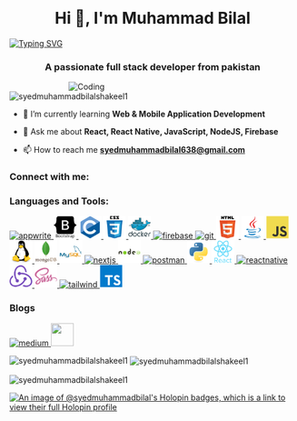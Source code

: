 <img align="" alt="" src="https://3.bp.blogspot.com/-dB6ndKqIAuI/XdWeOASO5AI/AAAAAAAANZA/MSbT9mh6bukxkI-tqnu_GARIZZV5WNVhQCLcBGAsYHQ/s1600/image1.gif">
<h1 align="center">Hi 👋, I'm Muhammad Bilal</h1>

<a href="https://git.io/typing-svg"><img src="https://readme-typing-svg.herokuapp.com?font=Fira+Code&size=17&pause=1000&color=010203&multiline=true&width=435&lines=full+stack+developer+(Frontend+%2C;+backend+%2Candroid)+from+pakistan" alt="Typing SVG" /></a>
<!-- jjxjkxcjkjkxc -->


<h3 align="center">A passionate full stack developer from pakistan</h3>
<img align="right" alt="Coding" width="400" src="https://camo.githubusercontent.com/4161cab9dadf4e18637a26ac70e6aeb1775a3df2bd9438e9d21ae31c95be3bca/68747470733a2f2f63646e2e6472696262626c652e636f6d2f75736572732f313032353833382f73637265656e73686f74732f363232303838352f646576677579332e676966">

<p align="left"> <img src="https://komarev.com/ghpvc/?username=syedmuhammadbilalshakeel1&label=Profile%20views&color=0e75b6&style=flat" alt="syedmuhammadbilalshakeel1" /> </p>

- 🌱 I’m currently learning **Web & Mobile Application Development**

- 💬 Ask me about **React, React Native, JavaScript, NodeJS, Firebase**

- 📫 How to reach me **syedmuhammadbilal638@gmail.com**

<h3 align="left">Connect with me:</h3>
<p align="left">
<!-- <a href="https://www.linkedin.com/in/muhammad-bilal-310830214" target="blank"><img align="center" src="https://raw.githubusercontent.com/rahuldkjain/github-profile-readme-generator/master/src/images/icons/Social/linked-in-alt.svg" alt="https://www.linkedin.com/in/muhammad-bilal-310830214" height="30" width="40" /></a> -->
</p>

<h3 align="left">Languages and Tools:</h3>


<p align="left"> <a href="https://appwrite.io" target="_blank" rel="noreferrer"> <img src="https://www.vectorlogo.zone/logos/appwriteio/appwriteio-icon.svg" alt="appwrite" width="40" height="40"/> </a> <a href="https://getbootstrap.com" target="_blank" rel="noreferrer"> <img src="https://raw.githubusercontent.com/devicons/devicon/master/icons/bootstrap/bootstrap-plain-wordmark.svg" alt="bootstrap" width="40" height="40"/> </a> <a href="https://www.cprogramming.com/" target="_blank" rel="noreferrer"> <img src="https://raw.githubusercontent.com/devicons/devicon/master/icons/c/c-original.svg" alt="c" width="40" height="40"/> </a> <a href="https://www.w3schools.com/css/" target="_blank" rel="noreferrer"> <img src="https://raw.githubusercontent.com/devicons/devicon/master/icons/css3/css3-original-wordmark.svg" alt="css3" width="40" height="40"/> </a> <a href="https://www.docker.com/" target="_blank" rel="noreferrer"> <img src="https://raw.githubusercontent.com/devicons/devicon/master/icons/docker/docker-original-wordmark.svg" alt="docker" width="40" height="40"/> </a> <a href="https://firebase.google.com/" target="_blank" rel="noreferrer"> <img src="https://www.vectorlogo.zone/logos/firebase/firebase-icon.svg" alt="firebase" width="40" height="40"/> </a> <a href="https://git-scm.com/" target="_blank" rel="noreferrer"> <img src="https://www.vectorlogo.zone/logos/git-scm/git-scm-icon.svg" alt="git" width="40" height="40"/> </a> <a href="https://www.w3.org/html/" target="_blank" rel="noreferrer"> <img src="https://raw.githubusercontent.com/devicons/devicon/master/icons/html5/html5-original-wordmark.svg" alt="html5" width="40" height="40"/> </a> <a href="https://www.java.com" target="_blank" rel="noreferrer"> <img src="https://raw.githubusercontent.com/devicons/devicon/master/icons/java/java-original.svg" alt="java" width="40" height="40"/> </a> <a href="https://developer.mozilla.org/en-US/docs/Web/JavaScript" target="_blank" rel="noreferrer"> <img src="https://raw.githubusercontent.com/devicons/devicon/master/icons/javascript/javascript-original.svg" alt="javascript" width="40" height="40"/> </a> <a href="https://www.linux.org/" target="_blank" rel="noreferrer"> <img src="https://raw.githubusercontent.com/devicons/devicon/master/icons/linux/linux-original.svg" alt="linux" width="40" height="40"/> </a> <a href="https://www.mongodb.com/" target="_blank" rel="noreferrer"> <img src="https://raw.githubusercontent.com/devicons/devicon/master/icons/mongodb/mongodb-original-wordmark.svg" alt="mongodb" width="40" height="40"/> </a> <a href="https://www.mysql.com/" target="_blank" rel="noreferrer"> <img src="https://raw.githubusercontent.com/devicons/devicon/master/icons/mysql/mysql-original-wordmark.svg" alt="mysql" width="40" height="40"/> </a> <a href="https://nextjs.org/" target="_blank" rel="noreferrer"> <img src="https://cdn.worldvectorlogo.com/logos/nextjs-2.svg" alt="nextjs" width="40" height="40"/> </a> <a href="https://nodejs.org" target="_blank" rel="noreferrer"> <img src="https://raw.githubusercontent.com/devicons/devicon/master/icons/nodejs/nodejs-original-wordmark.svg" alt="nodejs" width="40" height="40"/> </a> <a href="https://postman.com" target="_blank" rel="noreferrer"> <img src="https://www.vectorlogo.zone/logos/getpostman/getpostman-icon.svg" alt="postman" width="40" height="40"/> </a> <a href="https://www.python.org" target="_blank" rel="noreferrer"> <img src="https://raw.githubusercontent.com/devicons/devicon/master/icons/python/python-original.svg" alt="python" width="40" height="40"/> </a> <a href="https://reactjs.org/" target="_blank" rel="noreferrer"> <img src="https://raw.githubusercontent.com/devicons/devicon/master/icons/react/react-original-wordmark.svg" alt="react" width="40" height="40"/> </a> <a href="https://reactnative.dev/" target="_blank" rel="noreferrer"> <img src="https://reactnative.dev/img/header_logo.svg" alt="reactnative" width="40" height="40"/> </a> <a href="https://redux.js.org" target="_blank" rel="noreferrer"> <img src="https://raw.githubusercontent.com/devicons/devicon/master/icons/redux/redux-original.svg" alt="redux" width="40" height="40"/> </a> <a href="https://sass-lang.com" target="_blank" rel="noreferrer"> <img src="https://raw.githubusercontent.com/devicons/devicon/master/icons/sass/sass-original.svg" alt="sass" width="40" height="40"/> </a> <a href="https://tailwindcss.com/" target="_blank" rel="noreferrer"> <img src="https://www.vectorlogo.zone/logos/tailwindcss/tailwindcss-icon.svg" alt="tailwind" width="40" height="40"/> </a> <a href="https://www.typescriptlang.org/" target="_blank" rel="noreferrer"> <img src="https://raw.githubusercontent.com/devicons/devicon/master/icons/typescript/typescript-original.svg" alt="typescript" width="40" height="40"/> </a> </p>

<h3>Blogs </h3>
  <a href="https://medium.com/@syedmuhammadbilal638" rel="nofollow"> <img src="https://cdn-icons-png.flaticon.com/512/5968/5968885.png" alt="medium" width="40" height="40" style="max-width: 100%;"> </a>
  <a href="https://dev.to/syedmuhammadbilalshakeel1" rel="nofollow"> <img src="https://dev-to-uploads.s3.amazonaws.com/uploads/logos/resized_logo_UQww2soKuUsjaOGNB38o.png" width="40" height="40" style="max-width: 100%;"> </a>

<p><img align="left" src="https://github-readme-stats.vercel.app/api/top-langs?username=syedmuhammadbilalshakeel1&show_icons=true&locale=en&layout=compact" alt="syedmuhammadbilalshakeel1" /></p>

<p>&nbsp;<img align="center" src="https://github-readme-stats.vercel.app/api?username=syedmuhammadbilalshakeel1&show_icons=true&locale=en" alt="syedmuhammadbilalshakeel1" /></p>

<p><img align="center" src="https://github-readme-streak-stats.herokuapp.com/?user=syedmuhammadbilalshakeel1&" alt="syedmuhammadbilalshakeel1" /></p>

<!-- <img width="710" alt="image" src="https://user-images.githubusercontent.com/102545337/200351852-216944ad-0117-45b5-af9a-c72ae7e85bf7.png"> -->


[![An image of @syedmuhammadbilal's Holopin badges, which is a link to view their full Holopin profile](https://holopin.me/syedmuhammadbilal)](https://holopin.io/@syedmuhammadbilal)
